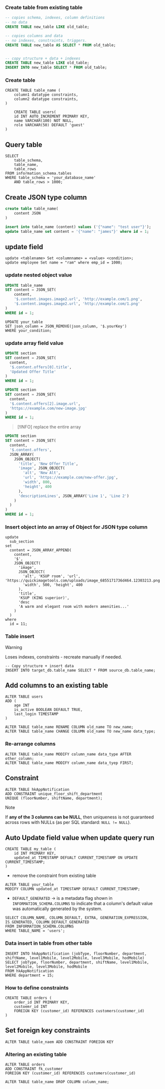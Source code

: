 ### Create table from existing table

```sql
-- copies schema, indexes, column definitions
-- no data
CREATE TABLE new_table LIKE old_table;

-- copies columns and data
-- no indexes, constraints, triggers.
CREATE TABLE new_table AS SELECT * FROM old_table;


-- copy structure + data + indexes
CREATE TABLE new_table LIKE old_table;
INSERT INTO new_table SELECT * FROM old_table;
```

### Create table
```mysql
CREATE TABLE table_name (
	column1 datatype constraints,
	column2 datatype constraints,
)
```

```mysql
	CREATE TABLE users(
	id INT AUTO_INCREMENT PRIMARY KEY,
	name VARCHAR(100) NOT NULL,
	role VARCHAR(50) DEFAULT 'guest'
)
```

## Query table
```mysql
SELECT 
	table_schema,
	table_name,
	table_rows
FROM information_schema.tables
WHERE table_schema = 'your_database_name'
	AND table_rows > 1000;
```

## Create JSON type column

```sql
create table table_name(
	content JSON
)
```

```sql
insert into table_name (content) values ('{"name": "test user"}');
update table_name set content = '{"name": "james"}' where id = 1;
```

## update field
```mysql
update <tablename> Set <columnname> = <value> <condition>;
update employee Set name = "ram" where emp_id = 1000;
```
### update nested object value
```sql
UPDATE table_name
SET content = JSON_SET(
	content,
	'$.content.images.image2.url', 'http://example.com/1.png',
	'$.content.images.image2.url', 'http://example.com/1.png'
)
WHERE id = 1;
```

```mysql
UPDATE your_table
SET json_column = JSON_REMOVE(json_column, '$.yourKey')
WHERE your_condition;
```

### update array field value
```sql
UPDATE section
SET content = JSON_SET(
  content,
  '$.content.offers[0].title',
  'Updated Offer Title'
)
WHERE id = 1;

UPDATE section
SET content = JSON_SET(
  content,
  '$.content.offers[2].image.url',
  'https://example.com/new-image.jpg'
)
WHERE id = 1;

```

> [!INFO]
> replace the entire array
```sql
UPDATE section
SET content = JSON_SET(
  content,
  '$.content.offers',
  JSON_ARRAY(
    JSON_OBJECT(
      'title', 'New Offer Title',
      'image', JSON_OBJECT(
        'alt', 'New Alt',
        'url', 'https://example.com/new-offer.jpg',
        'width', 800,
        'height', 400
      ),
      'descriptionLines', JSON_ARRAY('Line 1', 'Line 2')
    )
  )
)
WHERE id = 1;
```

### Insert object into an array of Object for JSON type column

```mysql
update 
  sub_section 
set 
  content = JSON_ARRAY_APPEND(
    content, 
    '$', 
    JSON_OBJECT(
      'image', 
      JSON_OBJECT(
        'alt', 'KSUP room', 'url', 'https://quickimagetools.com/uploads/image_6855171736d464.12303213.png', 
        'width', 500, 'height', 400
      ), 
      'title', 
      'KSUP (KING superior)', 
      'desc
      'A warm and elegant room with modern amenities...'
    )
  ) 
where 
  id = 11;
```

### Table insert

> [!WARNING]
> Loses indexes, constraints - recreate manually if needed.
```mysql
-- Copy structure + insert data
INSERT INTO target_db.table_name SELECT * FROM source_db.table_name;
```

## Add columns to an existing table
```mysql
ALTER TABLE users
ADD (
	age INT
	is_active BOOLEAN DEFAULT TRUE,
	last_login TIMESTAMP
)
```

```mysql
ALTER TABLE table_name RENAME COLUMN old_name TO new_name;
ALTER TABLE table_name CHANGE COLUMN old_name TO new_name data_type;

```
### Re-arrange columns
```mysql
ALTER TABLE table_name MODIFY column_name data_type AFTER other_column;
ALTER TABLE table_name MODIFY column_name data_tyep FIRST;
```

## Constraint
```mysql
ALTER TABLE hkAppNotification
ADD CONSTRAINT unique_floor_shift_department
UNIQUE (floorNumber, shiftName, department);
```
> [!NOTE]
> If **any of the 3 columns can be NULL**, then uniqueness is not guaranteed across rows with NULLs (as per SQL standard: `NULL != NULL`).

## Auto Update field value when update query run
```mysql
CREATE TABLE my_table (
	id INT PRIMARY KEY,
	updated_at TIMESTAMP DEFUALT CURRENT_TIMESTAMP ON UPDATE CURRENT_TIMESTAMP;
)
```

- remove the constraint from existing table 
```mysql
ALTER TABLE your_table
MODIFY COLUMN updated_at TIMESTAMP DEFAULT CURRENT_TIMESTAMP;
```
- `DEFAULT_GENERATED` -> is a metadata flag shown in `INFORMATION_SCHEMA.COLUMNS` to indicate that a column's default value was automatically generated by the system.

```mysql
SELECT COLUMN_NAME, COLUMN_DEFAULT, EXTRA, GENERATION_EXPRESSION, IS_GENERATED, COLUMN_DEFAULT_GENERATED
FROM INFORMATION_SCHEMA.COLUMNS
WHERE TABLE_NAME = 'users';
```

### Data insert in table from other table
```mysql
INSERT INTO hkAppNotification (jobType, floorNumber, department, shiftName, level1Mobile, level2Mobile, level3Mobile, hodMobile)
SELECT jobType, floorNumber, department, shiftName, level1Mobile, level2Mobile, level3Mobile, hodMobile
FROM hkAppNotification
WHERE department = 15;
```

### How to define constraints
```mysql
CREATE TABLE orders (
	order_id INT PRIMARY KEY,
	custoemr_id INT
	FOREIGN KEY (customer_id) REFERENCES customers(customer_id)
)

```

## Set foreign key constraints
```mysql
ALTER TABLE table_naem ADD CONSTRAINT FOREIGN KEY 
```

### Altering an existing table
```mysql
ALTER TABLE orders
ADD CONSTRAINT fk_customer
FOREIGN KEY (customer_id) REFERENCES customers(customer_id)

```

```mysql
ALTER TABLE table_name DROP COLUMN column_name;
```